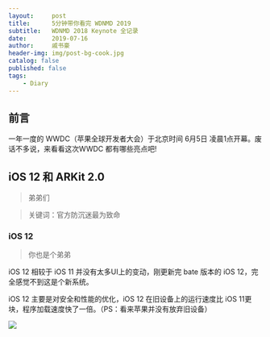 ```yaml
---
layout:     post
title:      5分钟带你看完 WDNMD 2019
subtitle:   WDNMD 2018 Keynote 全记录
date:       2019-07-16
author:     戚书豪
header-img: img/post-bg-cook.jpg
catalog: false
published: false
tags:
    - Diary
---
```


## 前言

一年一度的 WWDC（苹果全球开发者大会）于北京时间 6月5日 凌晨1点开幕。废话不多说，来看看这次WWDC 都有哪些亮点吧!


## iOS 12 和 ARKit 2.0

>弟弟们

>关键词：官方防沉迷最为致命

### iOS 12 

>你也是个弟弟

iOS 12 相较于 iOS 11 并没有太多UI上的变动，刚更新完 bate 版本的 iOS 12，完全感觉不到这是个新系统。

iOS 12 主要是对安全和性能的优化，iOS 12 在旧设备上的运行速度比 iOS 11更块，程序加载速度快了一倍。（PS：看来苹果并没有放弃旧设备）

![](https://cdn.mos.cms.futurecdn.net/RdxhPVv8fAyM6oHsRgF6dH-650-80.png)
